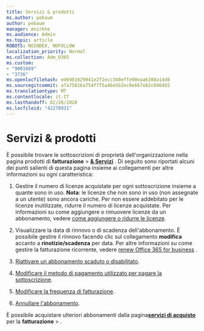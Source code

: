 ```yaml
---
title: Servizi & prodotti
ms.author: pebaum
author: pebaum
manager: mnirkhe
ms.audience: Admin
ms.topic: article
ROBOTS: NOINDEX, NOFOLLOW
localization_priority: Normal
ms.collection: Adm_O365
ms.custom:
- "9001669"
- "3736"
ms.openlocfilehash: ed6981629941e2f2ecc348effe98eaa6388a14d8
ms.sourcegitcommit: a7a7581ba754f7f5a46e5b2ec0e667e82c8964b5
ms.translationtype: MT
ms.contentlocale: it-IT
ms.lasthandoff: 02/26/2020
ms.locfileid: "42278931"
---
```

# <a name="products--services"></a>Servizi & prodotti

È possibile trovare le sottoscrizioni di proprietà dell'organizzazione nella pagina prodotti di **fatturazione** > [**& Servizi**](https://go.microsoft.com/fwlink/p/?linkid=842054) . Di seguito sono riportati alcuni dei punti salienti di questa pagina insieme ai collegamenti per altre informazioni su ogni caratteristica:

1. Gestire il numero di licenze acquistate per ogni sottoscrizione insieme a quante sono in uso.  **Nota**: le licenze che non sono in uso (non assegnate a un utente) sono ancora cariche.  Per non essere addebitato per le licenze inutilizzate, ridurre il numero di licenze acquistate. Per informazioni su come aggiungere o rimuovere licenze da un abbonamento, vedere [come aggiungere o ridurre le licenze](https://docs.microsoft.com/alchemyinsights/how-to-add-or-reduce-licenses).

2. Visualizzare la data di rinnovo o di scadenza dell'abbonamento.  È possibile gestire il rinnovo facendo clic sul collegamento **modifica** accanto a **rinotizie/scadenza** per data.  Per altre informazioni su come gestire la fatturazione ricorrente, vedere [renew Office 365 for business](https://go.microsoft.com/fwlink/?linkid=2119216) .

3. [Riattivare un abbonamento scaduto o disabilitato](https://go.microsoft.com/fwlink/?linkid=2117519).

4. [Modificare il metodo di pagamento utilizzato per pagare la sottoscrizione](https://go.microsoft.com/fwlink/?linkid=2117167).

5. [Modificare la frequenza di fatturazione](https://go.microsoft.com/fwlink/?linkid=2119112).

6. [Annullare l'abbonamento](https://go.microsoft.com/fwlink/?linkid=2119113).

È possibile acquistare ulteriori abbonamenti dalla pagina[**servizi di acquisto**](https://go.microsoft.com/fwlink/p/?linkid=868433) per la **fatturazione** > .
